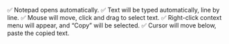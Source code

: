 ✅ Notepad opens automatically.
✅ Text will be typed automatically, line by line.
✅ Mouse will move, click and drag to select text.
✅ Right-click context menu will appear, and “Copy” will be selected.
✅ Cursor will move below, paste the copied text.

